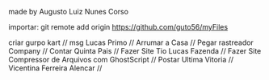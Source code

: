 made by Augusto Luiz Nunes Corso

importar:
git remote add origin https://github.com/guto56/myFiles

criar gurpo kart //
msg Lucas Primo //
Arrumar a Casa //
Pegar rastreador Company //
Contar Quinta Pais //
Fazer Site Tio Lucas Fazenda //
Fazer Site Compressor de Arquivos com GhostScript //
Postar Ultima Vitoria //
Vicentina Ferreira Alencar //